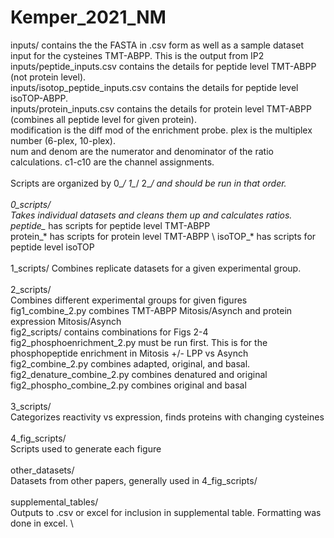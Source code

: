 # Kemper_2021_NM

inputs/ contains the the FASTA in .csv form as well as a sample dataset input for the cysteines TMT-ABPP. This is the output from IP2\
inputs/peptide_inputs.csv contains the details for peptide level TMT-ABPP (not protein level). \
inputs/isotop_peptide_inputs.csv contains the details for peptide level isoTOP-ABPP. \
inputs/protein_inputs.csv contains the details for protein level TMT-ABPP (combines all peptide level for given protein). \
modification is the diff mod of the enrichment probe. plex is the multiplex number (6-plex, 10-plex).  \
num and denom are the numerator and denominator of the ratio calculations. c1-c10 are the channel assignments.  \
\
Scripts are organized by 0_*/ 1_*/ 2_*/ and should be run in that order.  \
\
0_scripts/ \
Takes individual datasets and cleans them up and calculates ratios. \
peptide_* has scripts for peptide level TMT-ABPP \
protein_* has scripts for protein level TMT-ABPP \ 
isoTOP_* has scripts for peptide level isoTOP \
\
1_scripts/
Combines replicate datasets for a given experimental group. \
\
2_scripts/ \
Combines different experimental groups for given figures \
fig1_combine_2.py combines TMT-ABPP Mitosis/Asynch and protein expression Mitosis/Asynch \
fig2_scripts/ contains combinations for Figs 2-4 \
fig2_phosphoenrichment_2.py must be run first. This is for the phosphopeptide enrichment in Mitosis +/- LPP vs Asynch \
fig2_combine_2.py combines adapted, original, and basal. \
fig2_denature_combine_2.py combines denatured and original \
fig2_phospho_combine_2.py combines original and basal \
 \
3_scripts/ \
Categorizes reactivity vs expression, finds proteins with changing cysteines \
 \
4_fig_scripts/ \
Scripts used to generate each figure \
 \
other_datasets/  \
Datasets from other papers, generally used in 4_fig_scripts/ \
 \
supplemental_tables/  \
Outputs to .csv or excel for inclusion in supplemental table. Formatting was done in excel. \


